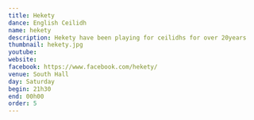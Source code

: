 ```yaml
---
title: Hekety
dance: English Ceilidh
name: hekety
description: Hekety have been playing for ceilidhs for over 20years
thumbnail: hekety.jpg
youtube: 
website: 
facebook: https://www.facebook.com/hekety/
venue: South Hall
day: Saturday
begin: 21h30
end: 00h00
order: 5
---
```

